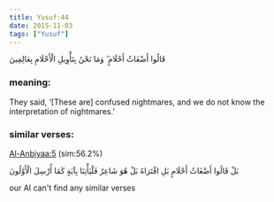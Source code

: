 ```yaml
---
title: Yusuf:44
date: 2015-11-03
tags: ["Yusuf"]
---
```

قَالُوا أَضْغَاثُ أَحْلَامٍ ۖ وَمَا نَحْنُ بِتَأْوِيلِ الْأَحْلَامِ بِعَالِمِينَ
### meaning: 
They said, ‘[These are] confused nightmares, and we do not know the interpretation of nightmares.’
### similar verses: 

[Al-Anbiyaa:5](/21/5) (sim:56.2%)

بَلْ قَالُوا أَضْغَاثُ أَحْلَامٍ بَلِ افْتَرَاهُ بَلْ هُوَ شَاعِرٌ فَلْيَأْتِنَا بِآيَةٍ كَمَا أُرْسِلَ الْأَوَّلُونَ

our AI can't find any similar verses



